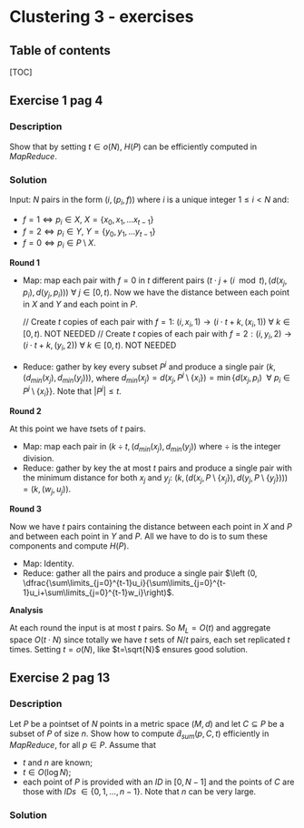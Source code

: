 # Clustering 3 - exercises

## Table of contents

[TOC]

## Exercise 1 pag 4

### Description

Show that by setting $t ∈ o(N)$, $H(P)​$ can be efficiently computed in *MapReduce*.

### Solution

Input: $N$ pairs in the form $(i, (p_i, f))$ where $i$ is a unique integer $1 \le i < N$ and:

- $f=1 \iff p_i\in X$, $X=\{x_0,x_1,...x_{t-1}\}$
- $f=2 \iff p_i\in Y​$, $Y=\{y_0,y_1,...y_{t-1}\}​$
- $f=0 \iff p_i\in P\setminus X​$.

**Round 1**

- Map: map each pair with $f=0​$ in $t​$ different pairs $(t\cdot j +(i\mod{t}), (d(x_j, p_i),d(y_j,p_i)))~\forall~j\in [0,t)​$.
  Now we have the distance between each point in $X​$ and $Y​$ and each point in $P​$.

  // Create $t$ copies of each pair with $f=1$: $(i, x_i, 1) \longrightarrow (i\cdot t+k, (x_i,1))~\forall~k\in[0,t)$. NOT NEEDED
  // Create $t$ copies of each pair with $f=2: (i, y_i,2) \longrightarrow (i\cdot t+k, (y_i,2))~\forall~k\in[0,t)$. NOT NEEDED

- Reduce: gather by key every subset $P^j​$ and produce a single pair $(k, (d_{min}(x_j), d_{min}(y_j)))​$, where $d_{min}(x_j)=d(x_j,P^j\setminus \{x_i\})=\min{\{d(x_j,p_i)~~\forall~p_i\in P^j\setminus \{x_i\}\}}​$. Note that $|P^j|\le t​$.

**Round 2**

At this point we have $t​$ sets of $t​$ pairs.

- Map: map each pair in $(k \div t, (d_{min}(x_j), d_{min}(y_j))$ where $\div$ is the integer division.
- Reduce: gather by key the at most $t$ pairs and produce a single pair with the minimum distance for both $x_j$ and $y_j$:  $(k, (d(x_j,P\setminus \{x_j\}), d(y_j,P\setminus \{y_j\})))=(k, (w_j, u_j))$.

**Round 3**

Now we have $t$ pairs containing the distance between each point in $X$ and $P$ and between each point in $Y$ and $P$. All we have to do is to sum these components and compute $H(P)$.

- Map: Identity.
- Reduce: gather all the pairs and produce a single pair $\left (0, \dfrac{\sum\limits_{j=0}^{t-1}u_i}{\sum\limits_{j=0}^{t-1}u_i+\sum\limits_{j=0}^{t-1}w_i}\right)$.

**Analysis**

At each round the input is at most $t$ pairs. So $M_L=O(t)$ and aggregate space $O(t\cdot N)$ since totally we have $t$ sets of $N/t$ pairs, each set replicated $t$ times.
Setting $t=o(N)$, like $t=\sqrt{N}$ ensures good solution.

## Exercise 2 pag 13

### Description

Let $P$ be a pointset of $N$ points in a metric space $(M, d)$ and let $C ⊆ P$ be a subset of $P$ of size $n$. Show how to compute $\tilde{d}_{sum} (p, C , t)$ efficiently in *MapReduce*, for all $p \in P$. Assume that

- $t$ and $n$ are known;
- $t ∈ O(\log{N})​$;
- each point of $P$ is provided with an *ID* in $[0, N − 1]$ and the points of $C$ are those with *IDs* $\in \{0, 1, . . . , n− 1\}$.
  Note that $n$ can be very large.

### Solution



